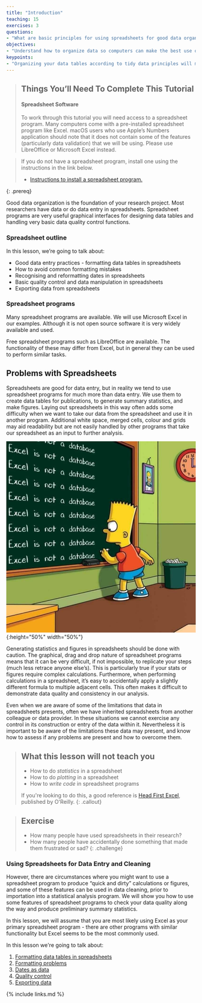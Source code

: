 ```yaml
---
title: "Introduction"
teaching: 15
exercises: 3
questions:
- "What are basic principles for using spreadsheets for good data organization?"
objectives:
- "Understand how to organize data so computers can make the best use of the data"
keypoints:
- "Organizing your data tables according to tidy data principles will make them easier for you and others to use for analysis."
---
```


> ## Things You’ll Need To Complete This Tutorial
> #### Spreadsheet Software
> To work through this tutorial you will need access to a spreadsheet program.
> Many computers come with a pre-installed spreadsheet program like Excel. macOS users who use Apple’s Numbers application should note that it does not contain some of the features (particularly data validation) that we will be using. Please use LibreOffice or Microsoft Excel instead.

> If you do not have a spreadsheet program, install one using the instructions
> in the link below.
> * [Instructions to install a spreadsheet program.](../setup.html)
>
{: .prereq}

Good data organization is the foundation of your research
project. Most researchers have data or do data entry in
spreadsheets. Spreadsheet programs are very useful graphical
interfaces for designing data tables and handling very basic data
quality control functions.

### Spreadsheet outline

In this lesson, we’re going to talk about:

- Good data entry practices - formatting data tables in spreadsheets
- How to avoid common formatting mistakes
- Recognising and reformatting dates in spreadsheets
- Basic quality control and data manipulation in spreadsheets
- Exporting data from spreadsheets

### Spreadsheet programs

Many spreadsheet programs are available. We will use Microsoft Excel in our examples.
Although it is not open source software it is very widely available and used.

Free spreadsheet programs such as LibreOffice are available.
The functionality of these may differ from Excel, but in general they can be used to perform similar tasks.

## Problems with Spreadsheets

Spreadsheets are good for data entry,
but in reality we tend to use spreadsheet programs for much more than data entry.
We use them to create data tables for publications,
to generate summary statistics,
and make figures.
Laying out spreadsheets in this way often adds some difficulty when we want
to take our data from the spreadsheet and use it in another program.
Additional white space, merged cells, colour and grids
may aid readability but are not easily handled by other programs
that take our spreadsheet as an input to further analysis.

![excel booboo](../fig/excel-not-database.jpg){:height="50%" width="50%"}

Generating statistics and figures in spreadsheets should be done with caution.
The graphical, drag and drop nature of spreadsheet programs means that it can be very difficult, if not impossible, to replicate your steps (much less retrace anyone else’s).
This is particularly true if your stats or figures require complex calculations.
Furthermore, when performing calculations in a spreadsheet, it’s easy to accidentally apply a slightly different formula to multiple adjacent cells.
This often makes it difficult to demonstrate data quality and consistency in our analysis.

Even when we are aware of some of the limitations that data in spreadsheets presents,
often we have inherited spreadsheets from another colleague or data provider.
In these situations we cannot exercise any control in its construction
or entry of the data within it.
Nevertheless it is important to be aware of the limitations these data may present, and know how to assess if any problems are present and how to overcome them.

> ## What this lesson will not teach you
>
> - How to do *statistics* in a spreadsheet
> - How to do *plotting* in a spreadsheet
> - How to *write code* in spreadsheet programs
>
> If you're looking to do this, a good reference is
> [Head First Excel](https://www.amazon.com/Head-First-Excel-learners-spreadsheets/dp/0596807694/ref=sr_1_1?ie=UTF8&qid=1491594584&sr=8-1&keywords=head+first+excel), published by O'Reilly.
{: .callout}

> ## Exercise
> - How many people have used spreadsheets in their research?
> - How many people have accidentally done something that made them
> frustrated or sad?
{: .challenge}


### Using Spreadsheets for Data Entry and Cleaning

However, there are circumstances where you might want to use a spreadsheet
program to produce “quick and dirty” calculations or figures, and some of
these features can be used in data cleaning, prior to importation into a
statistical analysis program. We will show you how to use some features of
spreadsheet programs to check your data quality along the way and produce
preliminary summary statistics.

In this lesson, we will assume that you are most likely using Excel as
your primary spreadsheet program - there are other programs with similar functionality but Excel seems
to be the most commonly used.

In this lesson we're going to talk about:

1. [Formatting data tables in spreadsheets](../01-format-data/)
2. [Formatting problems](../02-common-mistakes/)
3. [Dates as data](../03-dates-as-data/)
4. [Quality control](../04-quality-assurance/)
5. [Exporting data](../05-exporting-data/)

{% include links.md %}
